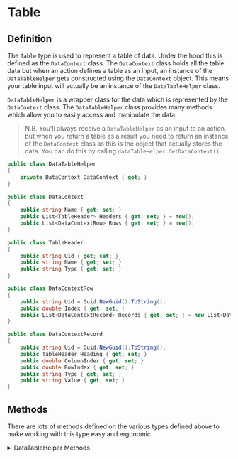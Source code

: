 # Table

## Definition
The `Table` type is used to represent a table of data. Under the hood this is defined as the `DataContext` class. The `DataContext` class holds all the table data but when an action defines a table as an input, an instance of the `DataTableHelper` gets constructed using the `DataContext` object. This means your table input will actually be an instance of the `DataTableHelper` class.

`DataTableHelper` is a wrapper class for the data which is represented by the `DataContext` class. The `DataTableHelper` class provides many methods which allow you to easily access and manipulate the data.

> N.B. You'll always receive a `DataTableHelper` as an input to an action, but when you return a table as a result you need to return an instance of the `DataContext` class as this is the object that actually stores the data. You can do this by calling `dataTableHelper.GetDataContext()`.


```csharp
public class DataTableHelper
{
    private DataContext DataContext { get; }
}

public class DataContext
{
    public string Name { get; set; }
    public List<TableHeader> Headers { get; set; } = new();
    public List<DataContextRow> Rows { get; set; } = new();
}

public class TableHeader
{
    public string Uid { get; set; }
    public string Name { get; set; }
    public string Type { get; set; }
}

public class DataContextRow
{
    public string Uid = Guid.NewGuid().ToString();
    public double Index { get; set; }
    public List<DataContextRecord> Records { get; set; } = new List<DataContextRecord>();
}

public class DataContextRecord
{
    public string Uid = Guid.NewGuid().ToString();
    public TableHeader Heading { get; set; }
    public double ColumnIndex { get; set; }
    public double RowIndex { get; set; }
    public string Type { get; set; }
    public string Value { get; set; }
}

```

## Methods

There are lots of methods defined on the various types defined above to make working with this type easy and ergonomic.


<details>
<summary>DataTableHelper Methods</summary>

```csharp
class DataTableHelper
{
    /// <summary>
    ///     Add header to a column, if index is null it will update 
    ///     the last column
    /// </summary>
    List<TableHeader> AddHeader(string header, string type, int? index = null);
    
    /// <summary>
    ///     Replace header in a column, specify the column using either the
    ///     header name or uid of the header
    /// </summary>
    List<TableHeader> ReplaceHeader(string newHeader, string header = null, string uid = null);
    
    /// <summary>
    ///     Remove the header specified by name, only works if there
    ///     are no cells under this header
    /// </summary>
    List<TableHeader> RemoveHeader(string header);
    
    /// <summary>
    ///     Retrieve the data context
    /// </summary>
    DataContext GetDataContext() => DataContext;
    
    /// <summary>
    ///     Return the serialized data context
    /// </summary>
    string SerializeDataContext() => DataContext.Serialize();
    
    /// <summary>
    ///     Replace all existing headers with new ones
    /// </summary>
    DataContext UpdateHeaders(List<string> newHeaders);
    
    /// <summary>
    ///     Add column to the data table at the specified index.
    ///     A column is simply a List type
    /// </summary>
    DataContext AddColumn(List<Parameter> column, int index, string columnName);
    
    /// <summary>
    ///     Create a row in the data table, if index is null
    ///     then add row to end of table
    /// </summary>
    List<DataContextRow> AddRow(DataContextRow row, int? index = null);
    
    /// <summary>
    ///     Remove a row from the data table by index
    /// </summary>
    List<DataContextRow> RemoveRow(int index);
}
```
</details>

